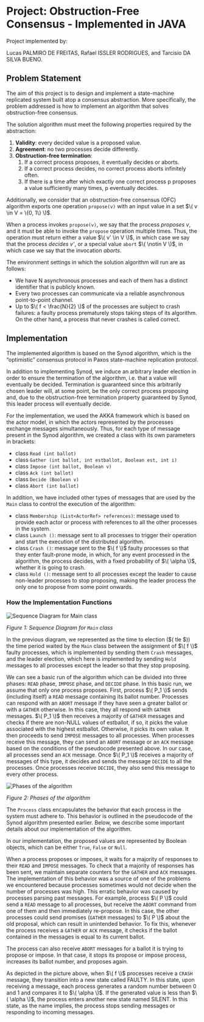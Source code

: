 # Project: Obstruction-Free Consensus - Implemented in JAVA

Project implemented by:

Lucas PALMIRO DE FREITAS, Rafael ISSLER RODRIGUES, and Tarcisio DA SILVA BUENO.

## Problem Statement

The aim of this project is to design and implement a state-machine replicated system built atop a consensus abstraction. More specifically, the problem addressed is how to implement an algorithm that solves obstruction-free consensus.

The solution algorithm must meet the following properties required by the abstraction:

1. **Validity**: every decided value is a proposed value.
2. **Agreement**: no two processes decide differently.
3. **Obstruction-free termination**:
    1. If a correct process proposes, it eventually decides or aborts.
    2. If a correct process decides, no correct process aborts infinitely often.
    3. If there is a time after which exactly one correct process p proposes a value sufficiently many times, p eventually decides.

Additionally, we consider that an obstruction-free consensus (OFC) algorithm exports one operation `propose(v)` with an input value in a set $\( v \in V = \{0, 1\} \)$.

When a process invokes `propose(v)`, we say that the process *proposes v*, and it must be able to invoke the `propose` operation multiple times. Thus, the operation must return either a value $\( v' \in V \)$, in which case we say that the process *decides v'*, or a special value `abort` $\( \notin V \)$, in which case we say that the invocation *aborts*.

The environment settings in which the solution algorithm will run are as follows:

- We have N asynchronous processes and each of them has a distinct identifier that is publicly known.
- Every two processes can communicate via a reliable asynchronous point-to-point channel.
- Up to $\( f < \frac{N}{2} \)$ of the processes are subject to crash failures: a faulty process prematurely stops taking steps of its algorithm. On the other hand, a process that never crashes is called correct.

## Implementation

The implemented algorithm is based on the Synod algorithm, which is the “optimistic” consensus protocol in Paxos state-machine replication protocol.

In addition to implementing Synod, we induce an arbitrary leader election in order to ensure the termination of the algorithm, i.e. that a value will eventually be decided. Termination is guaranteed since this arbitrarily chosen leader will, at some point, be the only correct process proposing and, due to the obstruction-free termination property guaranteed by Synod, this leader process will eventually decide.

For the implementation, we used the AKKA framework which is based on the actor model, in which the actors represented by the processes exchange messages simultaneously. Thus, for each type of message present in the Synod algorithm, we created a class with its own parameters in brackets:

- class `Read (int ballot)`
- class `Gather (int ballot, int estballot, Boolean est, int i)`
- class `Impose (int ballot, Boolean v)`
- class `Ack (int ballot)`
- class `Decide (Boolean v)`
- class `Abort (int ballot)`

In addition, we have included other types of messages that are used by the `Main` class to control the execution of the algorithm:

- class `Membership (List<ActorRef> references)`: message used to provide each actor or process with references to all the other processes in the system.
- class `Launch ()`: message sent to all processes to trigger their operation and start the execution of the distributed algorithm.
- class `Crash ()`: message sent to the $\( f \)$ faulty processes so that they enter fault-prone mode, in which, for any event processed in the algorithm, the process decides, with a fixed probability of $\( \alpha \)$, whether it is going to crash.
- class `Hold ()`: message sent to all processes except the leader to cause non-leader processes to stop proposing, making the leader process the only one to propose from some point onwards.

### How the Implementation Functions

![Sequence Diagram for Main class](images/main.png)

*Figure 1: Sequence Diagram for `Main` class*

In the previous diagram, we represented as the time to election ($\( tle \$)) the time period waited by the `Main` class between the assignment of $\( f \)$ faulty processes, which is implemented by sending them `Crash` messages, and the leader election, which here is implemented by sending `Hold` messages to all processes except the leader so that they stop proposing.

We can see a basic run of the algorithm which can be divided into three phases: `READ` phase, `IMPOSE` phase, and `DECIDE` phase. In this basic run, we assume that only one process proposes. First, process $\( P_1 \)$ sends (including itself) a `READ` message containing its ballot number. Processes can respond with an `ABORT` message if they have seen a greater ballot or with a `GATHER` otherwise. In this case, they all respond with `GATHER` messages. $\( P_1 \)$ then receives a majority of `GATHER` messages and checks if there are non-NULL values of estballot, if so, it picks the value associated with the highest estballot. Otherwise, it picks its own value. It then proceeds to send `IMPOSE` messages to all processes. When processes receive this message, they can send an `ABORT` message or an `ACK` message based on the conditions of the pseudocode presented above. In our case, all processes send an `ACK` message. Once $\( P_1 \)$ receives a majority of messages of this type, it decides and sends the message `DECIDE` to all the processes. Once processes receive `DECIDE`, they also send this message to every other process.

![Phases of the algorithm](images/phases.png)

*Figure 2: Phases of the algorithm*

The `Process` class encapsulates the behavior that each process in the system must adhere to. This behavior is outlined in the pseudocode of the Synod algorithm presented earlier. Below, we describe some important details about our implementation of the algorithm.

In our implementation, the proposed values are represented by Boolean objects, which can be either `True`, `False` or `Null`.

When a process proposes or imposes, it waits for a majority of responses to their `READ` and `IMPOSE` messages. To check that a majority of responses has been sent, we maintain separate counters for the `GATHER` and `ACK` messages. The implementation of this behavior was a source of one of the problems we encountered because processes sometimes would not decide when the number of processes was high. This erratic behavior was caused by processes parsing past messages. For example, process $\( P \)$ could send a `READ` message to all processes, but receive the `ABORT` command from one of them and then immediately re-propose. In this case, the other processes could send promises (`GATHER` messages) to $\( P \)$ about the old proposal, which can result in unintended behavior. To fix this, whenever the process receives a `GATHER` or `ACK` message, it checks if the ballot contained in the messages is equal to its current ballot.

The process can also receive `ABORT` messages for a ballot it is trying to propose or impose. In that case, it stops its propose or impose process, increases its ballot number, and proposes again.

As depicted in the picture above, when $\( f \)$ processes receive a `CRASH` message, they transition into a new state called FAULTY. In this state, upon receiving a message, each process generates a random number between 0 and 1 and compares it to $\( \alpha \)$. If the generated value is less than $\( \alpha \)$, the process enters another new state named SILENT. In this state, as the name implies, the process stops sending messages or responding to incoming messages.

